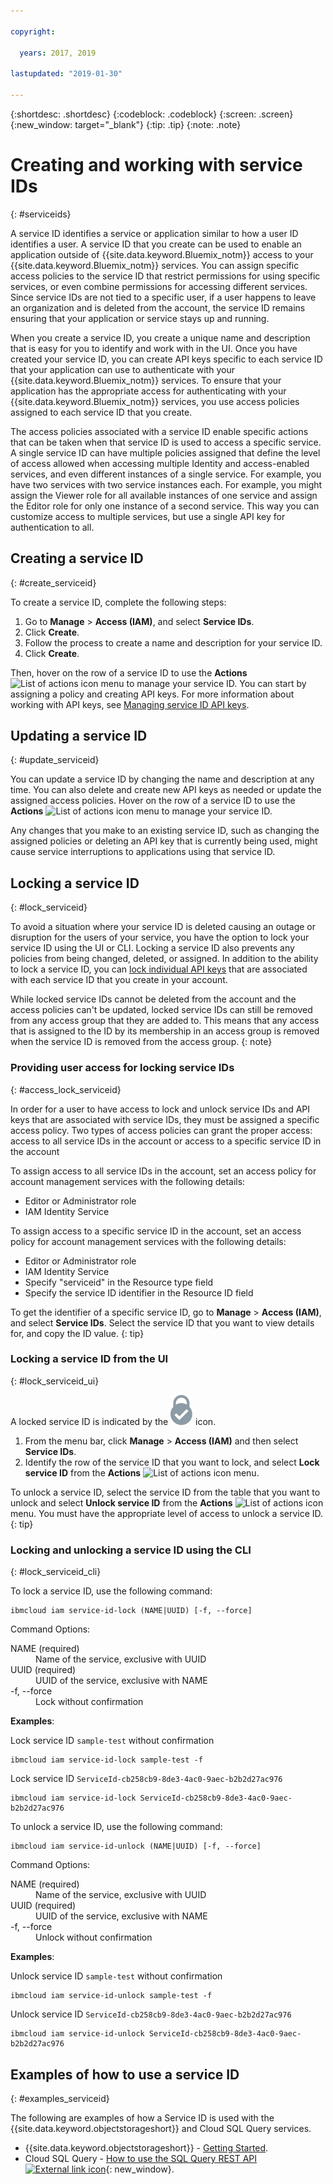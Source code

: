 ```yaml
---

copyright:

  years: 2017, 2019
  
lastupdated: "2019-01-30"

---
```


{:shortdesc: .shortdesc}
{:codeblock: .codeblock}
{:screen: .screen}
{:new_window: target="_blank"}
{:tip: .tip}
{:note: .note}

# Creating and working with service IDs
{: #serviceids}

A service ID identifies a service or application similar to how a user ID identifies a user. A service ID that you create can be used to enable an application outside of {{site.data.keyword.Bluemix_notm}} access to your {{site.data.keyword.Bluemix_notm}} services. You can assign specific access policies to the service ID that restrict permissions for using specific services, or even combine permissions for accessing different services. Since service IDs are not tied to a specific user, if a user happens to leave an organization and is deleted from the account, the service ID remains ensuring that your application or service stays up and running.

When you create a service ID, you create a unique name and description that is easy for you to identify and work with in the UI. Once you have created your service ID, you can create API keys specific to each service ID that your application can use to authenticate with your {{site.data.keyword.Bluemix_notm}} services. To ensure that your application has the appropriate access for authenticating with your {{site.data.keyword.Bluemix_notm}} services, you use access policies assigned to each service ID that you create. 

The access policies associated with a service ID enable specific actions that can be taken when that service ID is used to access a specific service. A single service ID can have multiple policies assigned that define the level of access allowed when accessing multiple Identity and access-enabled services, and even different instances of a single service. For example, you have two services with two service instances each. For example, you might assign the Viewer role for all available instances of one service and assign the Editor role for only one instance of a second service. This way you can customize access to multiple services, but use a single API key for authentication to all.


## Creating a service ID
{: #create_serviceid}

To create a service ID, complete the following steps:

1. Go to **Manage** &gt; **Access (IAM)**, and select **Service IDs**. 
2. Click **Create**.
3. Follow the process to create a name and description for your service ID. 
4. Click **Create**. 

Then, hover on the row of a service ID to use the **Actions** ![List of actions icon](../icons/action-menu-icon.svg) menu to manage your service ID. You can start by assigning a policy and creating API keys. For more information about working with API keys, see [Managing service ID API keys](/docs/iam?topic=iam-serviceidapikeys#serviceidapikeys). 

## Updating a service ID
{: #update_serviceid}

You can update a service ID by changing the name and description at any time. You can also delete and create new API keys as needed or update the assigned access policies. Hover on the row of a service ID to use the **Actions** ![List of actions icon](../icons/action-menu-icon.svg) menu to manage your service ID.

Any changes that you make to an existing service ID, such as changing the assigned policies or deleting an API key that is currently being used, might cause service interruptions to applications using that service ID.

## Locking a service ID
{: #lock_serviceid}

To avoid a situation where your service ID is deleted causing an outage or disruption for the users of your service, you have the option to lock your service ID using the UI or CLI. Locking a service ID also prevents any policies from being changed, deleted, or assigned. In addition to the ability to lock a service ID, you can [lock individual API keys](/docs/iam?topic=iam-lockkey#lockkey) that are associated with each service ID that you create in your account. 

While locked service IDs cannot be deleted from the account and the access policies can't be updated, locked service IDs can still be removed from any access group that they are added to. This means that any access that is assigned to the ID by its membership in an access group is removed when the service ID is removed from the access group.
{: note}

### Providing user access for locking service IDs
{: #access_lock_serviceid}

In order for a user to have access to lock and unlock service IDs and API keys that are associated with service IDs, they must be assigned a specific access policy. Two types of access policies can grant the proper access: access to all service IDs in the account or access to a specific service ID in the account

To assign access to all service IDs in the account, set an access policy for account management services with the following details:

* Editor or Administrator role 
* IAM Identity Service

To assign access to a specific service ID in the account, set an access policy for account management services with the following details:

* Editor or Administrator role
* IAM Identity Service
* Specify "serviceid" in the Resource type field 
* Specify the service ID identifier in the Resource ID field

To get the identifier of a specific service ID, go to **Manage** > **Access (IAM)**, and select **Service IDs**. Select the service ID that you want to view details for, and copy the ID value.
{: tip}

### Locking a service ID from the UI
{: #lock_serviceid_ui}

A locked service ID is indicated by the ![Locked icon](images/locked.svg "Locked") icon.

1. From the menu bar, click **Manage** &gt; **Access (IAM)** and then select **Service IDs**.
2. Identify the row of the service ID that you want to lock, and select **Lock service ID** from the **Actions** ![List of actions icon](../icons/action-menu-icon.svg) menu.

To unlock a service ID, select the service ID from the table that you want to unlock and select **Unlock service ID** from the **Actions** ![List of actions icon](../icons/action-menu-icon.svg) menu. You must have the appropriate level of access to unlock a service ID.
{: tip}


### Locking and unlocking a service ID using the CLI
{: #lock_serviceid_cli}

To lock a service ID, use the following command:

```
ibmcloud iam service-id-lock (NAME|UUID) [-f, --force]
```

Command Options:

<dl>
  <dt>NAME (required)</dt>
  <dd>Name of the service, exclusive with UUID</dd>
  <dt>UUID (required)</dt>
  <dd>UUID of the service, exclusive with NAME</dd>
  <dt>-f, --force</dt>
  <dd>Lock without confirmation</dd>
</dl>

<strong>Examples</strong>:

Lock service ID `sample-test` without confirmation

```
ibmcloud iam service-id-lock sample-test -f
```

Lock service ID `ServiceId-cb258cb9-8de3-4ac0-9aec-b2b2d27ac976`

```
ibmcloud iam service-id-lock ServiceId-cb258cb9-8de3-4ac0-9aec-b2b2d27ac976
```

To unlock a service ID, use the following command:

 ```
ibmcloud iam service-id-unlock (NAME|UUID) [-f, --force]
```

Command Options:

<dl>
  <dt>NAME (required)</dt>
  <dd>Name of the service, exclusive with UUID</dd>
  <dt>UUID (required)</dt>
  <dd>UUID of the service, exclusive with NAME</dd>
  <dt>-f, --force</dt>
  <dd>Unlock without confirmation</dd>
</dl>

<strong>Examples</strong>:

Unlock service ID `sample-test` without confirmation

```
ibmcloud iam service-id-unlock sample-test -f
```

Unlock service ID `ServiceId-cb258cb9-8de3-4ac0-9aec-b2b2d27ac976`

```
ibmcloud iam service-id-unlock ServiceId-cb258cb9-8de3-4ac0-9aec-b2b2d27ac976
```


## Examples of how to use a service ID
{: #examples_serviceid}

The following are examples of how a Service ID is used with the {{site.data.keyword.objectstorageshort}} and Cloud SQL Query services.

- {{site.data.keyword.objectstorageshort}} - [Getting Started](/docs/services/cloud-object-storage?topic=cloud-object-storage-getting-started-cli-#getting-started-cli-).
- Cloud SQL Query - [How to use the SQL Query REST API ![External link icon](../icons/launch-glyph.svg)](https://www.youtube.com/embed/s6S4AdJItHk?rel=0){: new_window}.


